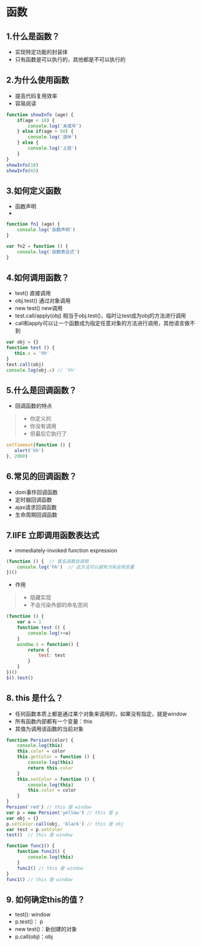 # 函数
## 1.什么是函数？
+ 实现特定功能的封装体
+ 只有函数是可以执行的，其他都是不可以执行的
## 2.为什么使用函数
+ 提高代码复用效率
+ 容易阅读
```javascript
function showInfo (age) {
    if(age < 18) {
        console.log('未成年')
    } else if(age > 60) {
        console.log('退休')
    } else {
        console.log('上班')
    }
}
showInfo(18)
showInfo(65)
```
## 3.如何定义函数
+ 函数声明
+ 
```javascript
function fn1 (age) {
    console.log('函数声明')
}

var fn2 = function () {
    console.log('函数表达式')
}
```
## 4.如何调用函数？
+ test() 直接调用
+ obj.test() 通过对象调用
+ new test() new调用
+ test.call/apply(obj) 相当于obj.test()，临时让test成为obj的方法进行调用
+ call和apply可以让一个函数成为指定任意对象的方法进行调用，其他语言做不到
 ```javascript
var obj = {}
function test () {
    this.x = 'hh'
}
test.call(obj)
console.log(obj.x) // 'hh'
```
## 5.什么是回调函数？
+ 回调函数的特点
>+ 你定义的
>+ 你没有调用
>+ 但最后它执行了
 ```javascript
setTimeout(function () {
    alert('hh')
}, 2000)
```
## 6.常见的回调函数？
+ dom事件回调函数
+ 定时器回调函数
+ ajax请求回调函数
+ 生命周期回调函数

## 7.IIFE 立即调用函数表达式
+ immediately-invoked function expression
```javascript
(function () {  // 匿名函数自调用
    console.log('hh')  // 此方法可以避免污染全局变量
})()
```
+ 作用
>+ 隐藏实现
>+ 不会污染外部的命名空间
```javascript
(function () {  
    var a = 1
    function test () {
        console.log(++a)
    }
    window.$ = function() {
        return {
            test: test
        }
    }
})()
$().test()
```
## 8. this 是什么？
+ 任何函数本质上都是通过某个对象来调用的，如果没有指定，就是window
+ 所有函数内部都有一个变量：this
+ 其值为调用该函数的当前对象
```javascript
function Persion(color) {
    console.log(this)
    this.color = color
    this.getColor = function () {
        console.log(this)
        return this.color
    }
    this.setColor = function () {
        console.log(this)
        this.color = color
    }
}
Persion('red') // this 是 window
var p = new Persion('yellow') // this 是 p
var obj = {}
p.setColor.call(obj, 'black') // this 是 obj
var test = p.setColor
test()  // this 是 window

function func1() {
    function func2() {
        console.log(this)
    }
    func2() // this 是 window
}
func1() // this 是 window
```
## 9. 如何确定this的值？
+ test(): window
+ p.test()： p
+ new test()：新创建的对象
+ p.call(obj)：obj